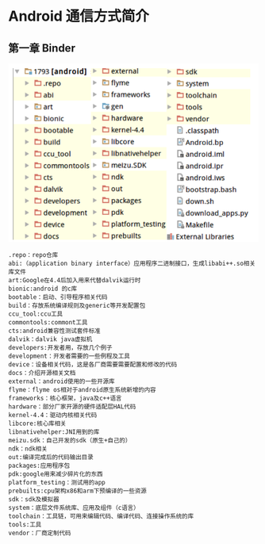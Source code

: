# Android 通信方式简介
## 第一章 Binder

![](../imgs/学习任务二_Android源码目录简介_01.png)

    .repo：repo仓库
    abi:（application binary interface）应用程序二进制接口，生成libabi++.so相关库文件
    art:Google在4.4后加入用来代替dalvik运行时
    bionic:android 的c库
    bootable：启动、引导程序相关代码
    build：存放系统编译规则及generic等开发配置包
    ccu_tool:ccu工具
    commontools:commont工具
    cts:android兼容性测试套件标准
    dalvik：dalvik java虚拟机
    developers:开发者用，存放几个例子
    development：开发者需要的一些例程及工具
    device：设备相关代码，这是各厂商需要需要配置和修改的代码
    docs：介绍开源相关文档
    external：android使用的一些开源库
    flyme：flyme os相对于android原生系统新增的内容
    frameworks：核心框架，java及c++语言
    hardware：部分厂家开源的硬件适配层HAL代码
    kernel-4.4：驱动内核相关代码
    libcore:核心库相关
    libnativehelper:JNI用到的库
    meizu.sdk：自己开发的sdk（原生+自己的）
    ndk：ndk相关
    out:编译完成后的代码输出目录
    packages:应用程序包
    pdk:google用来减少碎片化的东西
    platform_testing：测试用的app
    prebuilts:cpu架构x86和arm下预编译的一些资源
    sdk：sdk及模拟器
    system：底层文件系统库、应用及组件（c语言）
    toolchain：工具链，可用来编辑代码、编译代码、连接操作系统的库
    tools:工具
    vendor：厂商定制代码























